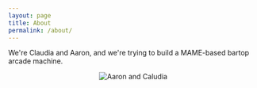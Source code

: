 ```yaml
---
layout: page
title: About
permalink: /about/
---
```


We're Claudia and Aaron, and we're trying to build a MAME-based bartop arcade machine.

<div style="text-align: center">
    <img src="{{site.baseurl}}/assets/about/aaron-and-claudia.jpg" alt="Aaron and Caludia"/>
</div>